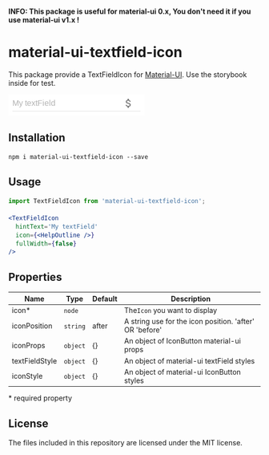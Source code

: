 #### INFO: This package is useful for material-ui 0.x, You don't need it if you use material-ui v1.x !

# material-ui-textfield-icon

This package provide a TextFieldIcon for [Material-UI][mui].
Use the storybook inside for test.

![Image](demo.png)

## Installation
```shell
npm i material-ui-textfield-icon --save
```

## Usage

```jsx
import TextFieldIcon from 'material-ui-textfield-icon';

<TextFieldIcon
  hintText='My textField'
  icon={<HelpOutline />}
  fullWidth={false}
/>
```

## Properties
| Name | Type | Default | Description |
| --- | --- | --- | --- |
| icon* | `node` | | The`Icon` you want to display |
| iconPosition | `string` | after | A string use for the icon position. 'after' OR 'before' |
| iconProps | `object` | {} | An object of IconButton material-ui props |
| textFieldStyle | `object` | {} | An object of material-ui textField styles |
| iconStyle | `object` | {} | An object of material-ui IconButton styles |

\* required property

## License
The files included in this repository are licensed under the MIT license.

[mui]: http://www.material-ui.com/#/
